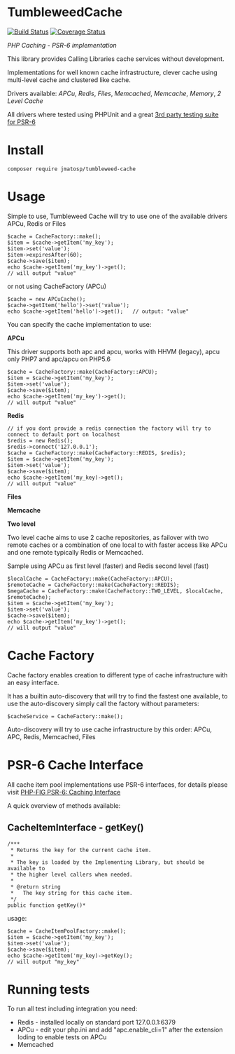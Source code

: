 TumbleweedCache
===============

[![Build Status](https://travis-ci.org/jmatosp/TumbleweedCache.svg?branch=master)](https://travis-ci.org/jmatosp/TumbleweedCache) [![Coverage Status](https://coveralls.io/repos/jmatosp/TumbleweedCache/badge.svg?branch=master&service=github)](https://coveralls.io/github/jmatosp/TumbleweedCache?branch=master)

*PHP Caching - PSR-6 implementation*

This library provides Calling Libraries cache services without development.

Implementations for well known cache infrastructure, clever cache using multi-level cache and clustered like cache.

Drivers available: *APCu*, *Redis*, *Files*, *Memcached*, *Memcache*, *Memory*, *2 Level Cache* 

All drivers where tested using PHPUnit and a great [3rd party testing suite for PSR-6](https://github.com/php-cache/integration-tests) 


Install
=======

    composer require jmatosp/tumbleweed-cache

Usage
=====

Simple to use, Tumbleweed Cache will try to use one of the available drivers APCu, Redis or Files 

    $cache = CacheFactory::make();
    $item = $cache->getItem('my_key');
    $item->set('value');
    $item->expiresAfter(60);
    $cache->save($item);
    echo $cache->getItem('my_key')->get();
    // will output "value"
    
or not using CacheFactory (APCu)
    
    $cache = new APCuCache();
    $cache->getItem('hello')->set('value');
    echo $cache->getItem('hello')->get();   // output: "value"

You can specify the cache implementation to use:
 
**APCu**

This driver supports both apc and apcu, works with HHVM (legacy), apcu only PHP7 and apc/apcu on PHP5.6 

    $cache = CacheFactory::make(CacheFactory::APCU);
    $item = $cache->getItem('my_key');
    $item->set('value');
    $cache->save($item);
    echo $cache->getItem('my_key')->get();
    // will output "value"
    
**Redis**

    // if you dont provide a redis connection the factory will try to connect to default port on localhost
    $redis = new Redis();
    $redis->connect('127.0.0.1');
    $cache = CacheFactory::make(CacheFactory::REDIS, $redis);
    $item = $cache->getItem('my_key');
    $item->set('value');
    $cache->save($item);
    echo $cache->getItem('my_key)->get();
    // will output "value"

**Files**

**Memcache**

**Two level**

Two level cache aims to use 2 cache repositories, as failover with two remote caches or a combination of one local to 
with faster access like APCu and one remote typically Redis or Memcached.

Sample using APCu as first level (faster) and Redis second level (fast)

    $localCache = CacheFactory::make(CacheFactory::APCU);
    $remoteCache = CacheFactory::make(CacheFactory::REDIS);
    $megaCache = CacheFactory::make(CacheFactory::TWO_LEVEL, $localCache, $remoteCache);
    $item = $cache->getItem('my_key');
    $item->set('value');
    $cache->save($item);
    echo $cache->getItem('my_key')->get();
    // will output "value"
    

Cache Factory
=============

Cache factory enables creation to different type of cache infrastructure with an easy interface.

It has a builtin auto-discovery that will try to find the fastest one available, to use the auto-discovery 
simply call the factory without parameters:

    $cacheService = CacheFactory::make();
    
Auto-discovery will try to use cache infrastructure by this order: APCu, APC, Redis, Memcached, Files    


PSR-6 Cache Interface
=========================

All cache item pool implementations use PSR-6 interfaces, for details please visit [PHP-FIG PSR-6: Caching Interface](http://www.php-fig.org/psr/psr-6/)

A quick overview of methods available:

CacheItemInterface - getKey()
---------------------------

    /***
     * Returns the key for the current cache item.
     *
     * The key is loaded by the Implementing Library, but should be available to
     * the higher level callers when needed.
     *
     * @return string
     *   The key string for this cache item.
     */
    public function getKey()* 

usage:
    
    $cache = CacheItemPoolFactory::make();
    $item = $cache->getItem('my_key');
    $item->set('value');
    $cache->save($item);
    echo $cache->getItem('my_key)->getKey();
    // will output "my_key"


Running tests
============

To run all test including integration you need:

- Redis - installed locally on standard port 127.0.0.1:6379
- APCu - edit your php.ini and add "apc.enable_cli=1" after the extension loding to enable tests on APCu
- Memcached

